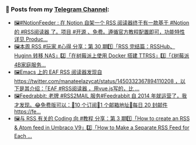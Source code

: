 ### 📰 Posts from my [Telegram Channel](https://t.me/s/aboutrss):
<!-- BLOG-POST-LIST:START -->
- [🖼#NotionFeeder : 在 Notion 自架一个 RSS 阅读器终于有一款基于 #Notion 的 #RSS阅读器 了。项目 #开源 、免费。遵循官方教程配置即可，功能特性详见 Produc...](https://t.me/aboutrss/1126)
- [🖼本周 RSS #玩家 #心得 分享：第 30 期1️⃣「RSS 完结篇：RSSHub、Huginn 转移 NAS」2️⃣「在树莓派上使用 Docker 搭建 TTRSS」3️⃣「《树莓派4B家庭服务...](https://t.me/aboutrss/1125)
- [🖼Emacs 上的 EAF RSS 阅读器发现自 https://twitter.com/manateelazycat/status/1450332367894110208 ，以下是其介绍：「EAF #RSS阅读器 ，用vue.js写的，比 ...](https://t.me/aboutrss/1124)
- [🖼Feedrabbit: 老牌 #RSS2MAIL 服务#Feedrabbit 自 2014 年就运营了，我才发现。😂免费版可以：🔸10 个订阅🔸1 个邮箱地址🔸每日 20 封邮件https://fe...](https://t.me/aboutrss/1123)
- [🖼与 RSS 有关的 Coding 向 #教程 分享：第 3 期1️⃣「How to create an RSS & Atom feed in Umbraco V9」2️⃣「How to Make a Separate RSS Feed for Each ...](https://t.me/aboutrss/1122)
<!-- BLOG-POST-LIST:END -->

<!--
**AboutRSS/AboutRSS** is a ✨ _special_ ✨ repository because its `README.md` (this file) appears on your GitHub profile.

Here are some ideas to get you started:

- 🔭 I’m currently working on ...
- 🌱 I’m currently learning ...
- 👯 I’m looking to collaborate on ...
- 🤔 I’m looking for help with ...
- 💬 Ask me about ...
- 📫 How to reach me: ...
- 😄 Pronouns: ...
- ⚡ Fun fact: ...
-->
